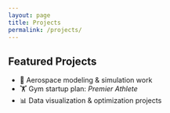 ```yaml
---
layout: page
title: Projects
permalink: /projects/
---
```


## Featured Projects
- 🚀 Aerospace modeling & simulation work
- 🏋️ Gym startup plan: *Premier Athlete*
- 📊 Data visualization & optimization projects
